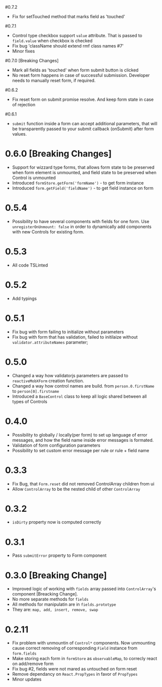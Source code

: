#0.7.2
- Fix for setTouched method that marks field as 'touched'

#0.7.1
- Control type checkbox support `value` attribute. That is passed to `field.value` when checkbox is checked
- Fix bug 'className should extend rmf class names #7'
- Minor fixes

#0.7.0  [Breaking Changes]
- Mark all fields as 'touched' when form submit button is clicked
- No reset form happens in case of successful submission. Developer needs to manually reset form, if required.

#0.6.2
- Fix reset form on submit promise resolve. And keep form state in case of rejection

#0.6.1
- `submit` function inside a form can accept additional parameters, that will be transparently passed to your submit callback (onSubmit) after form values.

# 0.6.0 [Breaking Changes]
- Support for wizzard type forms, that allows form state to be preserved when form element is unmounted, and field state to be preserved when Control is unmounted
- Introduced `formStore.getForm('formName')` - to get form instance
- Introduced `form.getField('fieldName')` - to get field instance on form

# 0.5.4
- Possibility to have several components with fields for one form. Use `unregisterOnUnmount: false` in order to dynamically add components with new Controls for existing form. 

# 0.5.3
- All code TSLinted

# 0.5.2
- Add typings

# 0.5.1
- Fix bug with form failing to initialize without parameters
- Fix bug with form that has validation, failed to initilaize without `validator.attributeNames` parameter;

# 0.5.0
- Changed a way how validatorjs parameters are passed to `reactiveMobXForm` creation function.
- Changed a way how control names are build. from `person.0.firstName` to `person[0].firstname`
- Introduced a `BaseControl` class to keep all logic shared between all types of Controls

# 0.4.0
- Possibility to globally / locally(per form) to set up language of error messages, and how the field name inside error messages is formated.
- Validation of form configuration parameters
- Possibility to set custom error message per rule or rule + field name

# 0.3.3
- Fix Bug, that `Form.reset` did not removed ControlArray children from ui
- Allow `ControlArray` to be the nested child of other `ControlArray`

# 0.3.2 
- `isDirty` property now is computed correctly

# 0.3.1 
- Pass `submitError` property to Form component

# 0.3.0 [Breaking Change]
- Improved logic of working with `fields` array passed into `ControlArray`'s component [Breacking Change].
- No more separate methods for `fields`
- All methods for manipulatin are in `fields.prototype`
- They are: `map, add, insert, remove, swap`

# 0.2.11
- Fix problem with unmountin of `Control*` components. Now unmounting cause correct removing of corresponding `Field` instance from `form.fields`
- Make storing each form in `formStore` as `observableMap`, to correcly react on add/remove form
- Fix bug #2, fields were not mared as untouched on form reset
- Remove dependancy on `React.PropTypes` in favor of `PropTypes`
- Minor updates 